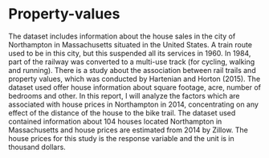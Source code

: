 # Property-values
The dataset includes information about the house sales in the city of Northampton in Massachusetts situated in the United States. A train route used to be in this city, but this suspended all its services in 1960. In 1984, part of the railway was converted to a multi-use track (for cycling, walking and running). There is a study about the association between rail trails and property values, which was conducted by Hartenian and Horton (2015). The dataset used offer house information about square footage, acre, number of bedrooms and other.  In this report, I will analyze the factors which are associated with house prices in Northampton in 2014, concentrating on any effect of the distance of the house to the bike trail.
The dataset used contained information about 104 houses located Northampton in Massachusetts and house prices are estimated from 2014 by Zillow. The house prices for this study is the response variable and the unit is in thousand dollars.
